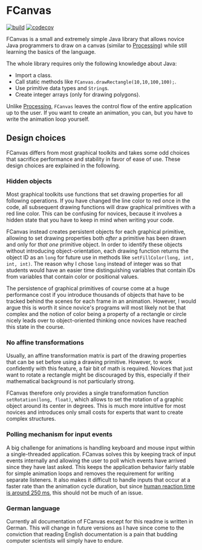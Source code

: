 # FCanvas

[![build](https://github.com/CSchoel/fcanvas/actions/workflows/ci.yaml/badge.svg)](https://github.com/CSchoel/fcanvas/actions/workflows/ci.yaml)
[![codecov](https://codecov.io/gh/CSchoel/fcanvas/branch/main/graph/badge.svg?token=NQ3SEX9N8T)](https://codecov.io/gh/CSchoel/fcanvas)

FCanvas is a small and extremely simple Java library that allows novice Java programmers to draw on a canvas (similar to [Processing](https://processing.org/)) while still learning the basics of the language.

The whole library requires only the following knowledge about Java:

* Import a class.
* Call static methods like `FCanvas.drawRectangle(10,10,100,100);`.
* Use primitive data types and `String`s.
* Create integer arrays (only for drawing polygons).

Unlike [Processing](https://processing.org/), `FCanvas` leaves the control flow of the entire application up to the user.
If you want to create an animation, you can, but you have to write the animation loop yourself.

## Design choices

FCanvas differs from most graphical toolkits and takes some odd choices that sacrifice performance and stability in favor of ease of use.
These design choices are explained in the following.

### Hidden objects

Most graphical toolkits use functions that set drawing properties for all following operations.
If you have changed the line color to red once in the code, all subsequent drawing functions will draw graphical primitives with a red line color.
This can be confusing for novices, because it involves a hidden state that you have to keep in mind when writing your code.

FCanvas instead creates persistent objects for each graphical primitive, allowing to set drawing properties both *after* a primitive has been drawn and only for *that one* primitive object.
In order to identify these objects without introducing object-orientation, each drawing function returns the object ID as an `long` for future use in methods like `setFillColor(long, int, int, int)`.
The reason why I chose `long` instead of integer was so that students would have an easier time distinguishing variables that contain IDs from variables that contain color or positional values.

The persistence of graphical primitives of course come at a huge performance cost if you introduce thousands of objects that have to be tracked behind the scenes for each frame in an animation.
However, I would argue this is worth it since novice's programs will most likely not be that complex and the notion of color being a property of a rectangle or circle nicely leads over to object-oriented thinking once novices have reached this state in the course.

### No affine transformations

Usually, an affine transformation matrix is part of the drawing properties that can be set before using a drawing primitive.
However, to work confidently with this feature, a fair bit of math is required.
Novices that just want to rotate a rectangle might be discouraged by this, especially if their mathematical background is not particularly strong.

FCanvas therefore only provides a single transformation function `setRotation(long, float)`, which allows to set the rotation of a graphic object around its center in degrees.
This is much more intuitive for most novices and introduces only small costs for experts that want to create complex structures.

### Polling mechanism for input events

A big challenge for animations is handling keyboard and mouse input within a single-threaded application.
FCanvas solves this by keeping track of input events internally and allowing the user to poll which events have arrived since they have last asked.
This keeps the application behavior fairly stable for simple animation loops and removes the requirement for writing separate listeners.
It also makes it difficult to handle inputs that occur at a faster rate than the animation cycle duration, but since [human reaction time is around 250 ms](https://humanbenchmark.com/tests/reactiontime), this should not be much of an issue.

### German language

Currently all documentation of FCanvas except for this readme is written in German.
This will change in future versions as I have since come to the conviction that reading English documentation is a pain that budding computer scientists will simply have to endure.